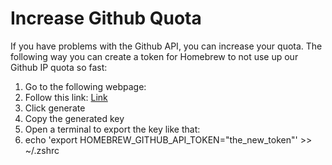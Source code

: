 # Increase Github Quota

If you have problems with the Github API, you can increase your quota. The following way you can create a token for Homebrew to not use up our Github IP quota so fast:

1. Go to the following webpage:
2. Follow this link: [Link](https://github.com/settings/tokens/new?scopes=&description=Homebrew)
3. Click generate
4. Copy the generated key
5. Open a terminal to export the key like that:
6. echo 'export HOMEBREW_GITHUB_API_TOKEN="the_new_token"' >> ~/.zshrc
